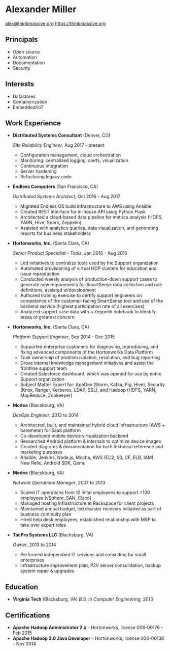 Alexander Miller
==============

<alex@thinkmassive.org>
<https://thinkmassive.org>

Principals
--------------
- Open source
- Automation
- Documentation
- Security

Interests
--------------
- Datastores
- Containerization
- Embedded/IoT

Work Experience
-------------
*   **Distributed Systems Consultant** (Denver, CO)

    *Site Reliability Engineer*, Aug 2017 - present

    - Configuration management, cloud orchestration
    - Monitoring: centralized logging, alerts, visualization
    - Continuous integration
    - Server hardening
    - Refactoring legacy code 

*   **Endless Computers** (San Francisco, CA)
    
    *Distributed Systems Architect*, Oct 2016 - Aug 2017

    - Migrated Endless OS build infrastructure to AWS using Ansible
    - Created REST interface for in-house API using Python Flask
    - Architected a cloud-based data pipeline for metrics analysis (HDFS, YARN, Hive, Spark, Zeppelin)
    - Assisted with analytics queries, data visualization, and generating reports for business stakeholders

*   **Hortonworks, Inc.** (Santa Clara, CA)

    *Senior Product Specialist - Tools*, Jan 2016 - Aug 2016

    - Led initiatives to centralize tools used by the Support organization
    - Automated provisioning of virtual HDP clusters for education and issue reproduction
    - Conducted weekly analysis of production-down support cases to generate new requirements for SmartSense data collection and rule definitions, assisted w/development
    - Authored training exercise to certify support engineers on competence of the customer-facing SmartSense tool and use of the backend service (highest participation rate of all exercises)
    - Analyzed support case data with a Zeppelin notebook to identify areas of greatest concern

*   **Hortonworks, Inc.** (Santa Clara, CA)

    *Platform Support Engineer*, Sep 2014 - Dec 2015

    - Supported enterprise customers for diagnosing, reproducing, and fixing advanced components of the Hortonworks Data Platform
    - Took ownership of problem isolation, resolution, and bug reporting
    - Drove internal knowledge management initiatives and assist the frontline support team
    - Created Salesforce dashboard, which was opened for use by entire Support organization
    - Subject Matter Expert for: AppDev (Storm, Kafka, Pig, Hive), Security (Knox, Ranger, Kerberos, LDAP, SSL), and Hadoop (HDFS, YARN, MapReduce, Zookeeper)

*   **Modea** (Blacskburg, VA)

    *DevOps Engineer*, 2013 to 2014

    - Architected, built, and maintained hybrid cloud infrastructure (AWS + baremetal) for SaaS platform
    - Co-developed mobile device virtualization backend
    - Researched Android platform & internals to optimize device images
    - Created diagrams & documentation for both technical reference and marketing purposes
    - Ansible, Jenkins, Node.js, Mocha, AWS (EC2, S3, CF, ELB, IAM), New Relic, Android SDK, Qemu
 
*   **Modea** (Blacskburg, VA)

    *Network Operations Manager*, 2007 to 2013

    - Scaled IT operations from 12 inital employees to support >100 employees (vSphere, SAN, Cisco)
    - Managed hosting infrastructure at Rackspace for client projects
    - Maintained annual budget, led disaster recovery initiative as part of business continuity plan
    - Hired help desk employees, established relationship with MSP to take over expert roles

*   **TacPro Systems LLC** (Blacksburg, VA)

    *Owner*, 2013 to 2014

    - Performed independent IT services and consulting for small enterprises
    - Infrastructure improvement plan, P2V server consolidation, backup system repair & upgrades


Education
-----------
*   **Virginia Tech** (Blacksburg, VA)
    *B.S. in Computer Engineering*, 2013


Certifications
----------------
  - **Apache Hadoop Administrator 2.x** - Hortonworks, license 008-00176 - Feb 2015
  - **Apache Hadoop 2.0 Java Developer** - Hortonworks, license 006-00136 - Nov 2014


[4]: http://hortonworks.com/smart-sense "SmartSense"
[5]: https://hortonworks.com "Hortonworks"
[6]: https://modea.com "Modea"
[7]: http://www.feec.ece.vt.edu/ "VT FEEC"
[8]: https://www.vt.edu "Virginia Tech"
[9]: http://hortonworks.com/training/hadoop-2-0-javadeveloper-certification-2/ "Apache Hadoop 2.0 Java Developer"
[10]: http://hortonworks.com/training/hadoop-2-administration-certification/ "Apache Hadoop Administrator 2.x"
[11]: https://www.microsoft.com/learning/en-us/exam-70-640.aspx "70-640 Active Directory Configuration"
[12]: https://www.microsoft.com/learning/en-us/exam-70-642.aspx "70-642 Network Infrastructure Configuration"
[13]: https://www.microsoft.com/learning/en-us/exam-70-646.aspx "70-646 MCITP: Server Administrator"
[14]: http://wireless.fcc.gov/services/index.htm?job=about_3&id=amateur#Technician "FCC Amateur Radio Operator, technician class"
[15]: http://www.redcross.org/lp/cpr-aed-firstaidhttp://www.redcross.org/lp/cpr-aed-firstaid "Red Cross CPR/AED/First Aid"

